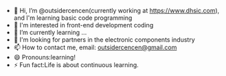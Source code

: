 - 👋 Hi, I’m @outsidercencen(currently working at https://www.dhsic.com), and I'm learning basic code programming
- 👀 I'm interested in front-end development coding
- 🌱 I’m currently learning ...
- 💞️ I'm looking for partners in the electronic components industry
- 📫 How to contact me, email: outsidercencen@gmail.com
- 😄 Pronouns:learning!
- ⚡ Fun fact:Life is about continuous learning.

<!---
outsidercencen/outsidercencen is a ✨ special ✨ repository because its `README.md` (this file) appears on your GitHub profile.
You can click the Preview link to take a look at your changes.
--->
